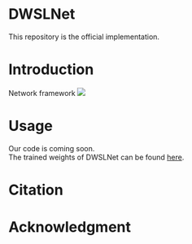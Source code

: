 # DWSLNet
This repository is the official implementation.
# Introduction
Network framework
![](https://github.com/Mr-catc/DWSLNet/blob/main/resources/Network.png "")
# Usage
Our code is coming soon.  
The trained weights of DWSLNet can be found [here](https://drive.google.com/drive/folders/1XNKA3Ppxkhm_1YUQg8TmoUMFCSuziqk7?usp=share_link).
# Citation
# Acknowledgment
